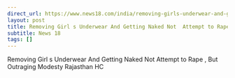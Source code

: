 ```yaml
---
direct_url: https://www.news18.com/india/removing-girls-underwear-and-getting-naked-not-attempt-to-rape-but-outraging-modesty-rajasthan-hc-8930222.html
layout: post
title: Removing Girl s Underwear And Getting Naked Not  Attempt to Rape , But  Outraging Modesty   Rajasthan HC
subtitle: News 18
tags: []
---
```


Removing Girl s Underwear And Getting Naked Not  Attempt to Rape , But  Outraging Modesty   Rajasthan HC
